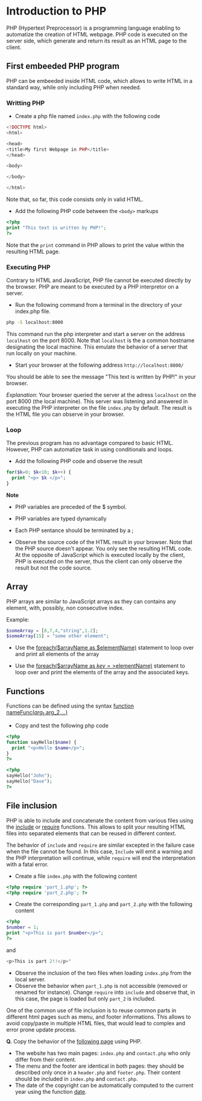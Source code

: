 # Introduction to PHP

PHP (Hypertext Preprocessor) is a programming language enabling to automatize the creation of HTML webpage. PHP code is executed on the server side, which generate and return its result as an HTML page to the client.

## First embeeded PHP program

PHP can be embeeded inside HTML code, which allows to write HTML in a standard way, while only including PHP when needed.


### Writting PHP

* Create a php file named `index.php` with the following code

```php
<!DOCTYPE html>
<html>

<head>
<title>My first Webpage in PHP</title>
</head>

<body>

</body>

</html>
```

Note that, so far, this code consists only in valid HTML.

* Add the following PHP code between the `<body>` markups

```php
<?php 
print "This text is written by PHP!";
?>
```

Note that the `print` command in PHP allows to print the value within the resulting HTML page.

### Executing PHP

Contrary to HTML and JavaScript, PHP file cannot be executed directly by the browser. PHP are meant to be executed by a PHP interpretor on a server.

* Run the following command from a terminal in the directory of your index.php file.

```bash
php -S localhost:8000
```

This command run the php interpreter and start a server on the address `localhost` on the port 8000. Note that `localhost` is the a common hostname designating the local machine. This emulate the behavior of a server that run locally on your machine.

* Start your browser at the following address `http://localhost:8000/`

You should be able to see the message "This text is written by PHP!" in your browser.

_Explanation_: Your browser queried the server at the adress `localhost` on the port 8000 (the local machine). This server was listening and answered in executing the PHP interpreter on the file `index.php` by default. The result is the HTML file you can observe in your browser.

### Loop

The previous program has no advantage compared to basic HTML. However, PHP can automatize task in using conditionals and loops.

* Add the following PHP code and observe the result

```php
for($k=0; $k<10; $k++) {
  print "<p> $k </p>";
}
```

__Note__
* PHP variables are preceded of the $ symbol.
* PHP variables are typed dynamically
* Each PHP sentance should be terminated by a ;

* Observe the source code of the HTML result in your browser. Note that the PHP source doesn't appear. You only see the resulting HTML code. At the opposite of JavaScript which is executed locally by the client, PHP is executed on the server, thus the client can only observe the result but not the code source.

## Array

PHP arrays are similar to JavaScript arrays as they can contains any element, with, possibly, non consecutive index.

Example:

```php
$someArray = [8,7,4,"string",1.2];
$someArray[15] = "some other element";
```

* Use the [foreach($arrayName as $elementName)](http://php.net/manual/en/control-structures.foreach.php) statement to loop over and print all elements of the array

* Use the [foreach($arrayName as $key=>$elementName)](http://php.net/manual/en/control-structures.foreach.php) statement to loop over and print the elements of the array and the associated keys.

## Functions

Functions can be defined using the syntax
[function nameFunc($arg_1,$arg_2,...)](http://php.net/manual/en/functions.user-defined.php)

* Copy and test the following php code

```php
<?php 
function sayHello($name) {
  print "<p>Hello $name</p>";
}
?>

<?php
sayHello("John");
sayHello("Dave");
?>
```

## File inclusion

PHP is able to include and concatenate the content from various files using the [include](http://php.net/manual/en/function.include.php) or [require](http://php.net/manual/en/function.require.php) functions. This allows to split your resulting HTML files into separated elements that can be reused in different context.

The behavior of `include` and `require` are similar excepted in the failure case when the file cannot be found. In this case, `Include` will emit a warning and the PHP interpretation will continue, while `require` will end the interpretation with a fatal error.

* Create a file `index.php` with the following content

```php
<?php require 'part_1.php'; ?>
<?php require 'part_2.php'; ?>
```

* Create the corresponding `part_1.php` and `part_2.php` with the following content

```php
<?php
$number = 1;
print "<p>This is part $number</p>";
?>
```

and

```php
<p>This is part 2!!</p>"
```

* Observe the inclusion of the two files when loading `index.php` from the local server.
* Observe the behavior when `part_1.php` is not accessible (removed or renamed for instance). Change `require` into `include` and observe that, in this case, the page is loaded but only `part_2` is included.


One of the common use of file inclusion is to reuse common parts in different html pages such as menu, and footer informations. This allows to avoid copy/paste in multiple HTML files, that would lead to complex and error prone  update process.

__Q.__ Copy the behavior of the [following page](https://imagecomputing.net/damien.rohmer/teaching/2017_2018/semester_2/CSE_104/online_exercices/C_server/01_php/01_basic/index.php) using PHP.
* The website has two main pages: `index.php` and `contact.php` who only differ from their content.
* The menu and the footer are identical in both pages: they should be described only once in a `header.php` and `footer.php`. Their content should be included in `index.php` and `contact.php`.
* The date of the copyright can be automatically computed to the current year using the function [date](http://php.net/manual/en/function.date.php).


